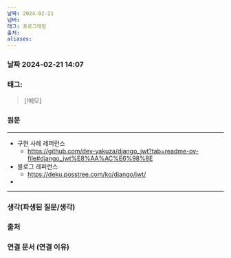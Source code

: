 ```yaml
---
날짜: 2024-02-21
넘버: 
태그: 프로그래밍
출처: 
aliases:
---
```

### 날짜  2024-02-21 14:07

### 태그:

>[!메모]
>

### 원문
---
- 구현 사례 레퍼런스
	- https://github.com/dev-yakuza/django_jwt?tab=readme-ov-file#django_jwt%E8%AA%AC%E6%98%8E
- 블로그 레퍼런스
	- https://deku.posstree.com/ko/django/jwt/
- 
---
### 생각(파생된 질문/생각)

### 출처

### 연결 문서 (연결 이유)
